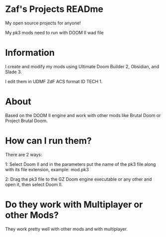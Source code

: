 # Zaf's Projects READme
My open source projects for anyone!

My pk3 mods need to run with DOOM II wad file

# Information

I create and modify my mods using Ultimate Doom Builder 2, Obsidian, and Slade 3.

I edit them in UDMF ZdF ACS format ID TECH 1.

# About

Based on the DOOM II engine and work with other mods like Brutal Doom or Project Brutal Doom.

# How can I run them?

There are 2 ways:

1: Select Doom II and in the parameters put the name of the pk3 file along with its file extension, example: mod.pk3

2: Drag the pk3 file to the GZ Doom engine executable or any other and open it, then select Doom II.

# Do they work with Multiplayer or other Mods?

They work pretty well with other mods and with multiplayer.
